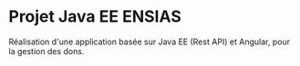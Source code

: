# Projet Java EE ENSIAS

Réalisation d'une application basée sur Java EE (Rest API) et Angular, pour la gestion des dons.
